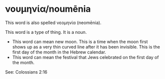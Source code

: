 # νουμηνία/noumēnia 
This word is also spelled νεομηνία (neomēnia).

This word is a type of thing. It is a noun. 

* This word can mean new moon. This is a time when the moon first shows up as a very thin curved line after it has been invisible. This is the first day of the month in the Hebrew calendar.
* This word can mean the festival that Jews celebrated on the first day of the month.

See: Colossians 2:16
